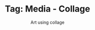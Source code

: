 ---
layout: portfolio
title: 'Tag: Media - Collage'
subtitle: Art using collage
permalink: /portfolio/tags/media/collage
type: tag
uid: collage
pagination:
    enabled: true
    tag: [collage]
---